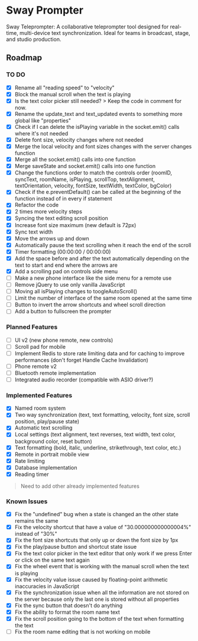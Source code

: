 # Sway  Prompter

Sway Teleprompter: A collaborative teleprompter tool designed for real-time, multi-device text synchronization. Ideal for teams in broadcast, stage, and studio production.

## Roadmap

### TO DO

* [X] Rename all "reading speed" to "velocity"
* [X] Block the manual scroll when the text is playing
* [X] Is the text color picker still needed? > Keep the code in comment for now.
* [X] Rename the update_text and text_updated events to something more global like "properties"
* [X] Check if I can delete the isPlaying variable in the socket.emit() calls where it's not needed
* [X] Delete font size, velocity changes where not needed
* [X] Merge the local velocity and font sizes changes with the server changes function
* [X] Merge all the socket.emit() calls into one function
* [X] Merge saveState and socket.emit() calls into one function
* [X] Change the functions order to match the controls order (roomID, syncText, roomName, isPlaying, scrollTop, textAlignment, textOrientation, velocity, fontSize, textWidth, textColor, bgColor)
* [X] Check if the e.preventDefault() can be called at the beginning of the function instead of in every if statement
* [X] Refactor the code
* [X] 2 times more velocity steps
* [X] Syncing the text editing scroll position
* [X] Increase font size maximum (new default is 72px)
* [X] Sync text width
* [X] Move the arrows up and down
* [X] Automatically pause the text scrolling when it reach the end of the scroll
* [X] Timer formatting (00:00:00 / 00:00:00)
* [X] Add the space before and after the text automatically depending on the text to start and end where the arrows are
* [X] Add a scrolling pad on controls side menu
* [ ] Make a new phone interface like the side menu for a remote use
* [ ] Remove jQuery to use only vanilla JavaScript
* [ ] Moving all isPlaying changes to toogleAutoScroll()
* [ ] Limit the number of interface of the same room opened at the same time
* [ ] Button to invert the arrow shortcuts and wheel scroll direction
* [ ] Add a button to fullscreen the prompter

### Planned Features

* [ ] UI v2 (new phone remote, new controls)
* [ ] Scroll pad for mobile
* [ ] Implement Redis to store rate limiting data and for caching to improve performances (don't forget Handle Cache Invalidation)
* [ ] Phone remote v2
* [ ] Bluetooth remote implementation
* [ ] Integrated audio recorder (compatible with ASIO driver?)

### Implemented Features

* [X] Named room system
* [X] Two way synchronization (text, text formatting, velocity, font size, scroll position, play/pause state)
* [X] Automatic text scrolling
* [X] Local settings (text alignment, text reverses, text width, text color, background color, reset button)
* [X] Text formatting (bold, italic, underline, strikethrough, text color, etc.)
* [X] Remote in portrait mobile view
* [X] Rate limiting
* [X] Database implementation
* [X] Reading timer

> Need to add other already implemented features

### Known Issues

* [X] Fix the "undefined" bug when a state is changed an the other state remains the same
* [X] Fix the velocity shortcut that have a value of "30.000000000000004%" instead of "30%"
* [X] Fix the font size shortcuts that only up or down the font size by 1px
* [X] Fix the play/pause button and shortcut state issue
* [X] Fix the text color picker in the text editor that only work if we press Enter or click on the same text again
* [X] Fix the wheel event that is working with the manual scroll when the text is playing
* [X] Fix the velocity value issue caused by floating-point arithmetic inaccuracies in JavaScript
* [X] Fix the synchronization  issue when all the information are not stored on the server because only the last one is stored without all properties
* [X] Fix the sync button that doesn't do anything
* [X] Fix the ability to format the room name text
* [X] Fix the scroll position going to the bottom of the text when formatting the text
* [ ] Fix the room name editing that is not working on mobile
